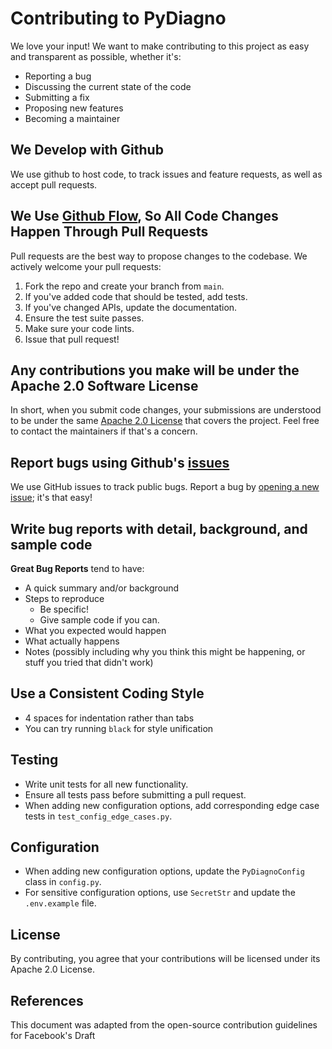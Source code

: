 # Contributing to PyDiagno

We love your input! We want to make contributing to this project as easy and transparent as possible, whether it's:

- Reporting a bug
- Discussing the current state of the code
- Submitting a fix
- Proposing new features
- Becoming a maintainer

## We Develop with Github

We use github to host code, to track issues and feature requests, as well as accept pull requests.

## We Use [Github Flow](https://guides.github.com/introduction/flow/index.html), So All Code Changes Happen Through Pull Requests

Pull requests are the best way to propose changes to the codebase. We actively welcome your pull requests:

1. Fork the repo and create your branch from `main`.
2. If you've added code that should be tested, add tests.
3. If you've changed APIs, update the documentation.
4. Ensure the test suite passes.
5. Make sure your code lints.
6. Issue that pull request!

## Any contributions you make will be under the Apache 2.0 Software License

In short, when you submit code changes, your submissions are understood to be under the same [Apache 2.0 License](http://www.apache.org/licenses/LICENSE-2.0) that covers the project. Feel free to contact the maintainers if that's a concern.

## Report bugs using Github's [issues](https://github.com/yourusername/pydiagno/issues)

We use GitHub issues to track public bugs. Report a bug by [opening a new issue](https://github.com/yourusername/pydiagno/issues/new); it's that easy!

## Write bug reports with detail, background, and sample code

**Great Bug Reports** tend to have:

- A quick summary and/or background
- Steps to reproduce
  - Be specific!
  - Give sample code if you can.
- What you expected would happen
- What actually happens
- Notes (possibly including why you think this might be happening, or stuff you tried that didn't work)

## Use a Consistent Coding Style

* 4 spaces for indentation rather than tabs
* You can try running `black` for style unification

## Testing

* Write unit tests for all new functionality.
* Ensure all tests pass before submitting a pull request.
* When adding new configuration options, add corresponding edge case tests in `test_config_edge_cases.py`.

## Configuration

* When adding new configuration options, update the `PyDiagnoConfig` class in `config.py`.
* For sensitive configuration options, use `SecretStr` and update the `.env.example` file.

## License

By contributing, you agree that your contributions will be licensed under its Apache 2.0 License.

## References

This document was adapted from the open-source contribution guidelines for Facebook's Draft